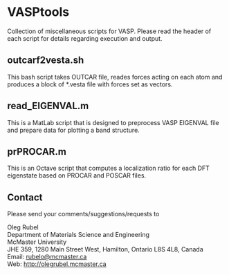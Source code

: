 # VASPtools
Collection of miscellaneous scripts for VASP. Please read the header of each script for details regarding execution and output.

## outcarf2vesta.sh
This bash script takes OUTCAR file, reades forces acting on each atom and produces a block of *.vesta file with forces set as vectors.

## read_EIGENVAL.m
This is a MatLab script that is designed to preprocess VASP EIGENVAL file and prepare data for plotting a band structure.

## prPROCAR.m
This is an Octave script that computes a localization ratio for each DFT eigenstate based on PROCAR and POSCAR files.

## Contact
Please send your comments/suggestions/requests to

Oleg Rubel  
Department of Materials Science and Engineering  
McMaster University  
JHE 359, 1280 Main Street West, Hamilton, Ontario L8S 4L8, Canada  
Email: rubelo@mcmaster.ca  
Web: http://olegrubel.mcmaster.ca
